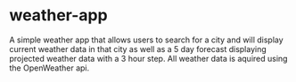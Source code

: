 # weather-app

A simple weather app that allows users to search for a city and will display current weather data in that city as well as a 5 day forecast displaying projected weather data with a 3 hour step. All weather data is aquired using the OpenWeather api.